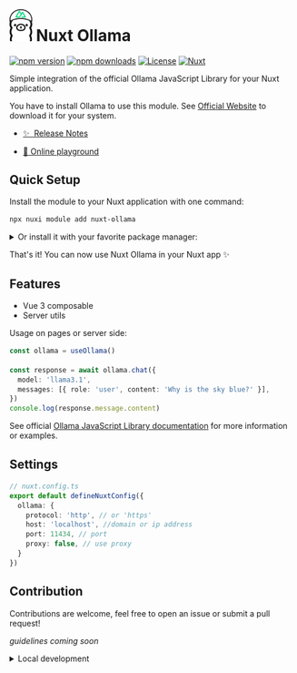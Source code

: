 # <img src="./nuxt-ollama.png" style="width:40px;"> Nuxt Ollama

[![npm version][npm-version-src]][npm-version-href]
[![npm downloads][npm-downloads-src]][npm-downloads-href]
[![License][license-src]][license-href]
[![Nuxt][nuxt-src]][nuxt-href]

Simple integration of the official Ollama JavaScript Library for your Nuxt application.

You have to install Ollama to use this module. See [Official Website](https://ollama.com/download) to download it for your system.

- [✨ &nbsp;Release Notes](/CHANGELOG.md)

- [🏀 Online playground](https://stackblitz.com/github/jericho1060/nuxt-ollama?file=playground%2Fapp.vue)
<!-- - [📖 &nbsp;Documentation](https://example.com) -->
## Quick Setup

Install the module to your Nuxt application with one command:

```bash
npx nuxi module add nuxt-ollama
```

<details>
<summary>Or install it with your favorite package manager:</summary>

```bash
# NPM:
npm install nuxt-ollama

# PNPM:
pnpm add nuxt-ollama

# Yarn:
yarn add nuxt-ollama

# Bun
bun add nuxt-ollama
```

Add `nuxt-ollama` to the `modules` section of `nuxt.config.js`:

```ts
// nuxt.config.ts
export default {
  modules: [
    'nuxt-ollama',
  ],
}
```
</details>

That's it! You can now use Nuxt Ollama in your Nuxt app ✨

## Features

- Vue 3 composable
- Server utils

Usage on pages or server side:

```ts
const ollama = useOllama()

const response = await ollama.chat({
  model: 'llama3.1',
  messages: [{ role: 'user', content: 'Why is the sky blue?' }],
})
console.log(response.message.content)
```

See official [Ollama JavaScript Library documentation](https://github.com/ollama/ollama-js) for more information or examples.

## Settings

```ts
// nuxt.config.ts
export default defineNuxtConfig({
  ollama: {
    protocol: 'http', // or 'https'
    host: 'localhost', //domain or ip address
    port: 11434, // port
    proxy: false, // use proxy
  }
})
```

## Contribution

Contributions are welcome, feel free to open an issue or submit a pull request!

*guidelines coming soon*

<details>
  <summary>Local development</summary>

  ```bash
  # Install dependencies
  bun install
  
  # Generate type stubs
  bun dev:prepare
  
  # Develop with the playground
  bun dev
  
  # Build the playground
  bun dev:build
  
  # Run ESLint
  bun lint
  
  # Run Vitest
  bun test
  bun test:watch
  
  # Release new version
  bun release
  ```

</details>


<!-- Badges -->

[npm-version-src]: https://img.shields.io/npm/v/nuxt-ollama/latest.svg?style=flat&colorA=020420&colorB=00DC82

[npm-version-href]: https://npmjs.com/package/nuxt-ollama

[npm-downloads-src]: https://img.shields.io/npm/dm/nuxt-ollama.svg?style=flat&colorA=020420&colorB=00DC82

[npm-downloads-href]: https://npmjs.com/package/nuxt-ollama

[license-src]: https://img.shields.io/npm/l/nuxt-ollama.svg?style=flat&colorA=020420&colorB=00DC82

[license-href]: https://npmjs.com/package/nuxt-ollama

[nuxt-src]: https://img.shields.io/badge/Nuxt-020420?logo=nuxt.js

[nuxt-href]: https://nuxt.com

